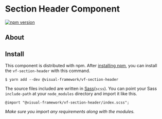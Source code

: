 # Section Header Component

[![npm version](https://badge.fury.io/js/%40visual-framework%2Fvf-section-header.svg)](https://badge.fury.io/js/%40visual-framework%2Fvf-section-header)

## About

## Install

This component is distributed with npm. After [installing npm](https://www.npmjs.com/get-npm), you can install the `vf-section-header` with this command.

```
$ yarn add --dev @visual-framework/vf-section-header
```

The source files included are written in [Sass](http://sass-lang.com)(`scss`). You can point your Sass `include-path` at your `node_modules` directory and import it like this.

```
@import "@visual-framework/vf-section-header/index.scss";
```

_Make sure you import any requirements along with the modules._
